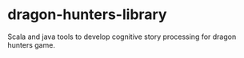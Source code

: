 # dragon-hunters-library
Scala and java tools to develop cognitive story processing for dragon hunters game.
